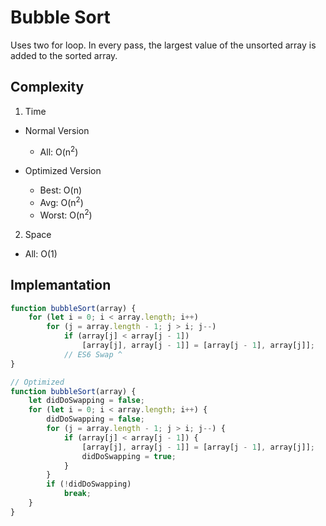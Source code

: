# Bubble Sort
Uses two for loop. In every pass, the largest value of the unsorted array is added to  the sorted array.

## Complexity
1. Time

* Normal Version
	* All: O(n<sup>2</sup>)

* Optimized Version
	* Best: O(n)
	* Avg: O(n<sup>2</sup>)
	* Worst: O(n<sup>2</sup>)


2. Space
* All: O(1)

## Implemantation
```javascript
function bubbleSort(array) {
    for (let i = 0; i < array.length; i++)
        for (j = array.length - 1; j > i; j--)
            if (array[j] < array[j - 1])
                [array[j], array[j - 1]] = [array[j - 1], array[j]];
            // ES6 Swap ^
}
```

```javascript
// Optimized
function bubbleSort(array) {
    let didDoSwapping = false;
    for (let i = 0; i < array.length; i++) {
        didDoSwapping = false;
        for (j = array.length - 1; j > i; j--) {
            if (array[j] < array[j - 1]) {
                [array[j], array[j - 1]] = [array[j - 1], array[j]];
                didDoSwapping = true;
            }
        }
        if (!didDoSwapping)
            break;
    }
}
```